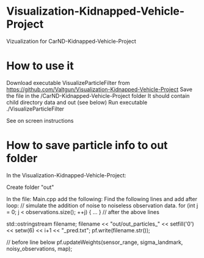 # Visualization-Kidnapped-Vehicle-Project
Vizualization for CarND-Kidnapped-Vehicle-Project

# How to use it
Download executable VisualizeParticleFilter from https://github.com/Valtgun/Visualization-Kidnapped-Vehicle-Project
Save the file in the /CarND-Kidnapped-Vehicle-Project folder
It should contain child directory data and out (see below)
Run executable ./VisualizeParticleFilter

See on screen instructions

# How to save particle info to out folder
In the Visualization-Kidnapped-Vehicle-Project:

Create folder "out"

In the file: Main.cpp add the following:
Find the following lines and add after loop:
// simulate the addition of noise to noiseless observation data.
for (int j = 0; j < observations.size(); ++j) {
  ...
}
// after the above lines

std::ostringstream filename;
filename << "out/out_particles_" << setfill('0') << setw(6) << i+1 << "_pred.txt";
pf.write(filename.str());

// before line below
pf.updateWeights(sensor_range, sigma_landmark, noisy_observations, map);
